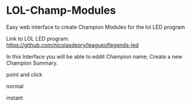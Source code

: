 # LOL-Champ-Modules
Easy web interface to create Champion Modules for the lol LED program 

Link to LOL LED program. https://github.com/nicolasdeory/leagueoflegends-led
<p>
In this Interface you will be able to eddit Champion name; Create a new Champion Summary.

<p>
  point and click
  <p>
  normal
    <p>
  instant 

